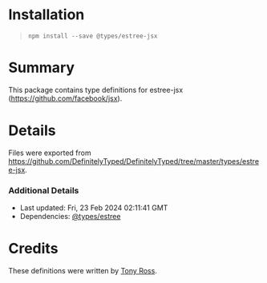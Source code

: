 # Installation
> `npm install --save @types/estree-jsx`

# Summary
This package contains type definitions for estree-jsx (https://github.com/facebook/jsx).

# Details
Files were exported from https://github.com/DefinitelyTyped/DefinitelyTyped/tree/master/types/estree-jsx.

### Additional Details
 * Last updated: Fri, 23 Feb 2024 02:11:41 GMT
 * Dependencies: [@types/estree](https://npmjs.com/package/@types/estree)

# Credits
These definitions were written by [Tony Ross](https://github.com/antross).

